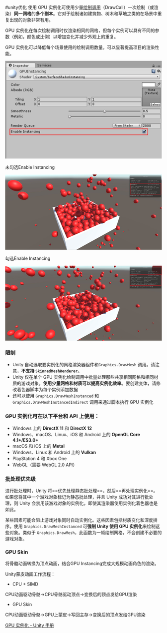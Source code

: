 #unity优化 
使用 GPU 实例化可使用少量[绘制调用](http://docs.unity3d.com/cn/current/Manual/DrawCallBatching.html)（DrawCall）一次绘制（或渲染）**同一网格**的**多个副本**。它对于绘制诸如建筑物、树木和草地之类的在场景中重复出现的对象非常有用。

GPU 实例化在每次绘制调用时仅渲染相同的网格，但每个实例可以具有不同的参数（例如，颜色或比例）以增加变化并减少外观上的重复。

GPU 实例化可以降低每个场景使用的绘制调用数量。可以显著提高项目的渲染性能。

![GPU%20Instancing%20%EF%BC%88GPU%E5%AE%9E%E4%BE%8B%E5%8C%96%EF%BC%89%20832f70422ceb4fffbacf34bd7b4411cd/Untitled.png](渲染/GPU%20Instancing/Untitled.png)

未勾选Enable Instancing

![GPU%20Instancing%20%EF%BC%88GPU%E5%AE%9E%E4%BE%8B%E5%8C%96%EF%BC%89%20832f70422ceb4fffbacf34bd7b4411cd/Untitled%201.png](渲染/GPU%20Instancing/Untitled%201.png)

勾选Enable Instancing

![GPU%20Instancing%20%EF%BC%88GPU%E5%AE%9E%E4%BE%8B%E5%8C%96%EF%BC%89%20832f70422ceb4fffbacf34bd7b4411cd/Untitled%202.png](渲染/GPU%20Instancing/Untitled%202.png)

### 限制
- Unity 自动选取要实例化的网格渲染器组件和`Graphics.DrawMesh` 调用。请注意，**不支持 `SkinnedMeshRenderer`**。
- Unity 仅在单个 GPU 实例化绘制调用中批量处理那些共享相同网格和相同材质的游戏对象。**使用少量网格和材质可以提高实例化效率**。要创建变体，请修改着色器脚本为每个实例添加数据
- 还可以使用 `Graphics.DrawMeshInstanced` 和`Graphics.DrawMeshInstancedIndirect` 调用来通过脚本执行 GPU 实例化

### GPU 实例化可在以下平台和 API 上使用：
- Windows 上的 **DirectX 11** 和 **DirectX 12**
- Windows、macOS、Linux、iOS 和 Android 上的 **OpenGL Core 4.1+/ES3.0+**
- macOS 和 iOS 上的 **Metal**
- Windows、Linux 和 Android 上的 **Vulkan**
- PlayStation 4 和 Xbox One
- WebGL（需要 WebGL 2.0 API）

### 批处理优先级
进行批处理时，Unity 将==优先处理静态批处理==，然后==再处理实例化==。如果您将其中一个游戏对象标记为静态批处理，并且 Unity 成功对其进行批处理，则 Unity 会禁用该游戏对象的实例化，即使其渲染器使用实例化着色器也是如此。

某些因素可能会阻止游戏对象同时自动实例化。这些因素包括材质变化和深度排序。使用 `Graphics.DrawMeshInstanced` 可**强制 Unity 使用 GPU 实例化**来绘制这些对象。类似于 `Graphics.DrawMesh`，此函数为一帧绘制网格，不会创建不必要的游戏对象。

### GPU Skin
将骨骼动画转换为顶点动画，结合GPU Instancing完成大规模动画角色的渲染。

Unity蒙皮动画工作流程：

- CPU + SIMD
<p>CPU动画驱动骨骼->CPU骨骼驱动顶点->变换后的顶点发给GPU渲染</p>

- GPU Skin
<p>CPU动画驱动骨骼->GPU上蒙皮->写回主存->变换后的顶点发给GPU渲染</p>

[GPU 实例化 - Unity 手册](http://docs.unity3d.com/cn/current/Manual/GPUInstancing.html)